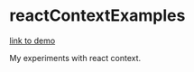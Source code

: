 # reactContextExamples
[link to demo](https://codesandbox.io/s/interesting-brown-oolug?file=/src/components/DataTable/DataTable.js)

My experiments with react context.
